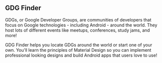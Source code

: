 ## GDG Finder

GDGs, or Google Developer Groups, are communities of developers that focus on Google technologies -
including Android - around the world. They host lots of different events like meetups, conferences,
study jams, and more!

GDG Finder helps you locate GDGs around the world or start one of your own. You'll learn the
principles of Material Design so you can implement professional looking designs and build Android
apps that users love to use!
